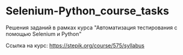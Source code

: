 # Selenium-Python_course_tasks
Решения заданий в рамках курса "Автоматизация тестирования с помощью Selenium и Python"

Ссылка на курс: https://stepik.org/course/575/syllabus